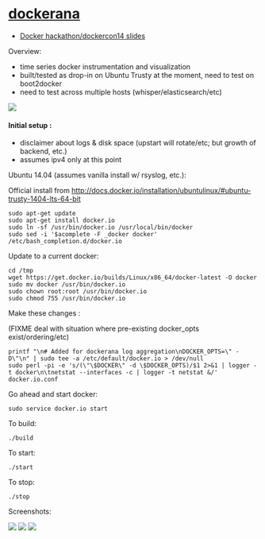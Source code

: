 [dockerana](http://dockerana.com/)
=========

* [Docker hackathon/dockercon14 slides](http://dockerana.com/slides.html)

Overview:

* time series docker instrumentation and visualization
* built/tested as drop-in on Ubuntu Trusty at the moment, need to test on boot2docker
* need to test across multiple hosts (whisper/elasticsearch/etc)

<img src="http://thecabin.net/sites/default/files/bigfoot.jpg">

#### Initial setup :

* disclaimer about logs & disk space (upstart will rotate/etc; but growth of backend, etc.)
* assumes ipv4 only at this point

Ubuntu 14.04 (assumes vanilla install w/ rsyslog, etc.):

Official install from http://docs.docker.io/installation/ubuntulinux/#ubuntu-trusty-1404-lts-64-bit

```
sudo apt-get update
sudo apt-get install docker.io
sudo ln -sf /usr/bin/docker.io /usr/local/bin/docker
sudo sed -i '$acomplete -F _docker docker' /etc/bash_completion.d/docker.io
```

Update to a current docker:

```
cd /tmp
wget https://get.docker.io/builds/Linux/x86_64/docker-latest -O docker
sudo mv docker /usr/bin/docker.io
sudo chown root:root /usr/bin/docker.io
sudo chmod 755 /usr/bin/docker.io
```

Make these changes :

(FIXME deal with situation where pre-existing docker_opts exist/ordering/etc)

```
printf "\n# Added for dockerana log aggregation\nDOCKER_OPTS=\" -D\"\n" | sudo tee -a /etc/default/docker.io > /dev/null
sudo perl -pi -e 's/(\"\$DOCKER\" -d \$DOCKER_OPTS)/$1 2>&1 | logger -t docker\n\tnetstat --interfaces -c | logger -t netstat &/' docker.io.conf

```

Go ahead and start docker:

```
sudo service docker.io start
```

To build:

```
./build
```

To start:

```
./start
```

To stop:

```
./stop
```

Screenshots:

<img src="https://github.com/schvin/dockerana/raw/master/documentation/screenshots/1.png">
<img src="https://github.com/schvin/dockerana/raw/master/documentation/screenshots/2.png">
<img src="https://github.com/schvin/dockerana/raw/master/documentation/screenshots/3.png">
